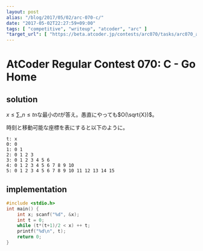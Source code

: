```yaml
---
layout: post
alias: "/blog/2017/05/02/arc-070-c/"
date: "2017-05-02T22:27:59+09:00"
tags: [ "competitive", "writeup", "atcoder", "arc" ]
"target_url": [ "https://beta.atcoder.jp/contests/arc070/tasks/arc070_a" ]
---
```


# AtCoder Regular Contest 070: C - Go Home

## solution

$x \le \sum\_{n \le t} n$な最小の$t$が答え。愚直にやっても$O(\sqrt{X})$。

時刻と移動可能な座標を表にすると以下のように。

```
t: x
0: 0
1: 0 1
2: 0 1 2 3
3: 0 1 2 3 4 5 6
4: 0 1 2 3 4 5 6 7 8 9 10
5: 0 1 2 3 4 5 6 7 8 9 10 11 12 13 14 15
```

## implementation

``` c
#include <stdio.h>
int main() {
    int x; scanf("%d", &x);
    int t = 0;
    while (t*(t+1)/2 < x) ++ t;
    printf("%d\n", t);
    return 0;
}
```
